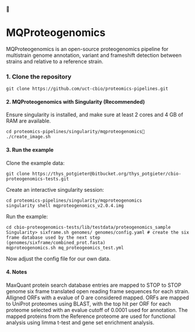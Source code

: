 
# MQProteogenomics

MQProteogenomics is an open-source proteogenomics pipeline for multistrain genome annotation, variant and frameshift detection between strains and relative to a reference strain.

### 1. Clone the repository
`git clone https://github.com/uct-cbio/proteomics-pipelines.git`

#### 2. MQProteogenomics with Singularity (Recommended)
Ensure singularity is installed, and make sure at least 2 cores and 4 GB of RAM are available.

~~~
cd proteomics-pipelines/singularity/mqproteogenomics
./create_image.sh
~~~

#### 3. Run the example 
Clone the example data:
~~~
git clone https://thys_potgieter@bitbucket.org/thys_potgieter/cbio-proteogenomics-tests.git
~~~

Create an interactive singularity session:
~~~
cd proteomics-pipelines/singularity/mqproteogenomics
singularity shell mqproteogenomics_v2.0.4.img 
~~~

Run the example:
~~~
cd cbio-proteogenomics-tests/lib/testdata/proteogenomics_sample
Singularity> sixframe.sh genomes/ genomes/config.yaml # create the six frame database used by the next step (genomes/sixframe/combined_prot.fasta)
mqproteogenomics.sh mq_proteogeomics_test.yml
~~~

Now adjust the config file for our own data.

#### 4. Notes
MaxQuant protein search database entries are mapped to STOP to STOP genome six frame translated open reading frame sequences for each strain. Alligned ORFs with a evalue of 0 are considered mapped. ORFs are mapped to UniProt proteomes using BLAST, with the top hit per ORF for each proteome selected with an evalue cutoff of 0.0001 used for annotation. The mapped proteins from the Reference proteome are used for functional analysis using limma t-test and gene set enrichment analysis.
